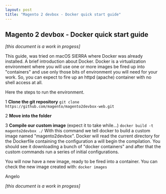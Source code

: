 ```yaml
---
layout: post
title: "Magento 2 devbox - Docker quick start guide"
---
```

## Magento 2 devbox - Docker quick start guide

_[this document is a work in progess]_

This guide, was tried on macOS SIERRA where Docker was already installed.
A brief introduction about Docker. Docker is a virtualization environment where you will use one or more images be fired up into "containers" and use only those bits of environment you will need for your work.
So, you can expect to fire up an httpd (apache) container with no shell access at all.

Here the steps to run the environment. 

1 **Clone the git repository**
```git clone https://github.com/magento/magento2devbox-web.git```

2 **Move into the folder**

3 **Compile our custom image** (expect it to take while...)
```docker build -t magento2devbox ./```
With this command we tell docker to build a custom image named "magento2devbox". Docker will read the current directory for the Dockerfile containing the configuration a will begin the compilation. You should see it downloading a bunch of "docker containers" and after that the custom commands run a series of initial configurations.

You will now have a new image, ready to be fired into a container. You can check the new image created with:
```docker images```





Angelo

_[this document is a work in progess]_

